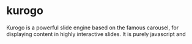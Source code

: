 # kurogo
Kurogo is a powerful slide engine based on the famous carousel, for displaying content in highly interactive slides. It is purely javascript and 
